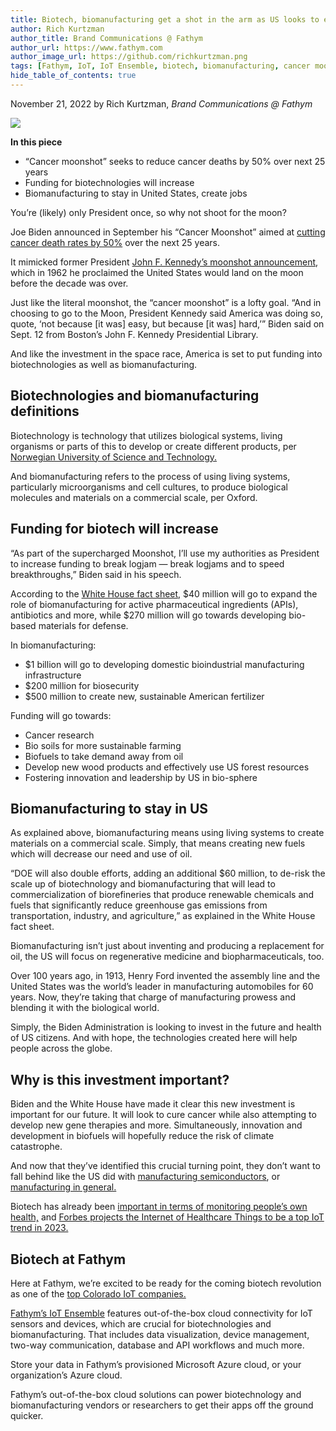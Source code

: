 ```yaml
---
title: Biotech, biomanufacturing get a shot in the arm as US looks to end cancer 
author: Rich Kurtzman
author_title: Brand Communications @ Fathym
author_url: https://www.fathym.com
author_image_url: https://github.com/richkurtzman.png
tags: [Fathym, IoT, IoT Ensemble, biotech, biomanufacturing, cancer moonshot]
hide_table_of_contents: true
---
```


November 21, 2022 by Rich Kurtzman, _Brand Communications @ Fathym_

![](https://www.fathym.com/img/biotechguy.png) 

**In this piece**

- “Cancer moonshot” seeks to reduce cancer deaths by 50% over next 25 years 
- Funding for biotechnologies will increase 
- Biomanufacturing to stay in United States, create jobs 

You’re (likely) only President once, so why not shoot for the moon? 

Joe Biden announced in September his “Cancer Moonshot” aimed at [cutting cancer death rates by 50%](https://www.whitehouse.gov/briefing-room/speeches-remarks/2022/09/12/remarks-by-president-biden-on-the-cancer-moonshot-initiative/) over the next 25 years.  

It mimicked former President [John F. Kennedy’s moonshot announcement](https://www.jfklibrary.org/learn/about-jfk/historic-speeches/address-at-rice-university-on-the-nations-space-effort), which in 1962 he proclaimed the United States would land on the moon before the decade was over.  

Just like the literal moonshot, the “cancer moonshot” is a lofty goal. “And in choosing to go to the Moon, President Kennedy said America was doing so, quote, ‘not because [it was] easy, but because [it was] hard,’” Biden said on Sept. 12 from Boston’s John F. Kennedy Presidential Library. 

And like the investment in the space race, America is set to put funding into biotechnologies as well as biomanufacturing.  

## Biotechnologies and biomanufacturing definitions 

Biotechnology is technology that utilizes biological systems, living organisms or parts of this to develop or create different products, per [Norwegian University of Science and Technology.](https://www.ntnu.edu/ibt/about-us/what-is-biotechnology) 

And biomanufacturing refers to the process of using living systems, particularly microorganisms and cell cultures, to produce biological molecules and materials on a commercial scale, per Oxford. 

## Funding for biotech will increase 

“As part of the supercharged Moonshot, I’ll use my authorities as President to increase funding to break logjam — break logjams and to speed breakthroughs,” Biden said in his speech. 

According to the [White House fact sheet,](https://www.whitehouse.gov/briefing-room/statements-releases/2022/09/14/fact-sheet-the-united-states-announces-new-investments-and-resources-to-advance-president-bidens-national-biotechnology-and-biomanufacturing-initiative/) $40 million will go to expand the role of biomanufacturing for active pharmaceutical ingredients (APIs), antibiotics and more, while $270 million will go towards developing bio-based materials for defense. 

In biomanufacturing:  
- $1 billion will go to developing domestic bioindustrial manufacturing infrastructure 
- $200 million for biosecurity 
- $500 million to create new, sustainable American fertilizer 

Funding will go towards: 
- Cancer research 
- Bio soils for more sustainable farming 
- Biofuels to take demand away from oil 
- Develop new wood products and effectively use US forest resources 
- Fostering innovation and leadership by US in bio-sphere 

## Biomanufacturing to stay in US 

As explained above, biomanufacturing means using living systems to create materials on a commercial scale. Simply, that means creating new fuels which will decrease our need and use of oil. 

“DOE will also double efforts, adding an additional $60 million, to de-risk the scale up of biotechnology and biomanufacturing that will lead to commercialization of biorefineries that produce renewable chemicals and fuels that significantly reduce greenhouse gas emissions from transportation, industry, and agriculture,” as explained in the White House fact sheet. 

Biomanufacturing isn’t just about inventing and producing a replacement for oil, the US will focus on regenerative medicine and biopharmaceuticals, too.  

Over 100 years ago, in 1913, Henry Ford invented the assembly line and the United States was the world’s leader in manufacturing automobiles for 60 years. Now, they’re taking that charge of manufacturing prowess and blending it with the biological world.  

Simply, the Biden Administration is looking to invest in the future and health of US citizens. And with hope, the technologies created here will help people across the globe. 

## Why is this investment important? 

Biden and the White House have made it clear this new investment is important for our future. It will look to cure cancer while also attempting to develop new gene therapies and more. Simultaneously, innovation and development in biofuels will hopefully reduce the risk of climate catastrophe.  

And now that they’ve identified this crucial turning point, they don’t want to fall behind like the US did with [manufacturing semiconductors](https://www.fathym.com/blog/articles/2022/september/2022-09-09-chips-and-science-act-leads-to-intel-plant), or [manufacturing in general.](https://www.fathym.com/blog/articles/2022/may/2022-05-17-american-manufacturing-resurgence) 

Biotech has already been [important in terms of monitoring people’s own health,](https://www.fathym.com/blog/articles/2022/september/2022-09-19-what-are-biometrics-how-can-they-help-health) and [Forbes projects the Internet of Healthcare Things to be a top IoT trend in 2023.](https://www.fathym.com/blog/articles/2022/november/2022-11-14-forbes-projects-internet-of-healthcare-things-as-top-4-iot-trend-in-2023) 

## Biotech at Fathym 

Here at Fathym, we’re excited to be ready for the coming biotech revolution as one of the [top Colorado IoT companies.](https://www.fathym.com/blog/articles/2022/november/2022-11-10-fathym-named-among-top-colorado-iot-companies) 

[Fathym’s IoT Ensemble](https://www.fathym.com/iot) features out-of-the-box cloud connectivity for IoT sensors and devices, which are crucial for biotechnologies and biomanufacturing. That includes data visualization, device management, two-way communication, database and API workflows and much more. 

Store your data in Fathym’s provisioned Microsoft Azure cloud, or your organization’s Azure cloud. 

Fathym’s out-of-the-box cloud solutions can power biotechnology and biomanufacturing vendors or researchers to get their apps off the ground quicker. 